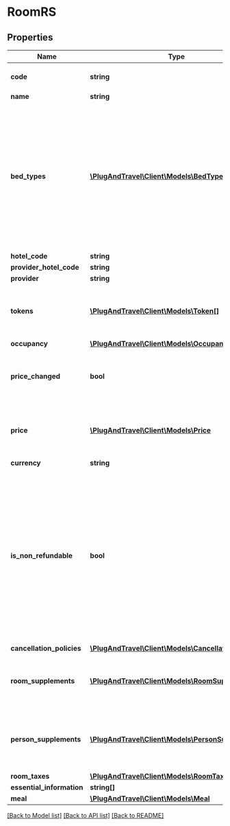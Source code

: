 # RoomRS

## Properties
Name | Type | Description | Notes
------------ | ------------- | ------------- | -------------
**code** | **string** | Unique code that identifies the room | 
**name** | **string** |  | 
**bed_types** | [**\PlugAndTravel\Client\Models\BedType[]**](BedType.md) | A list of bed types from you can choose when you will book this room. If more than one bedtype is returned, is mandatory to choose one when booking the room.               The chosen bed type is not guaranteed by supplier. | [optional] 
**hotel_code** | **string** |  | 
**provider_hotel_code** | **string** |  | 
**provider** | **string** |  | 
**tokens** | [**\PlugAndTravel\Client\Models\Token[]**](Token.md) | Tokens received from provider. Must be send back in Book method. | 
**occupancy** | [**\PlugAndTravel\Client\Models\Occupancy**](Occupancy.md) |  | 
**price_changed** | **bool** | Indicates if the room has the same price as requested one or price has changed | 
**price** | [**\PlugAndTravel\Client\Models\Price**](Price.md) | New price, if price has changed or old room price if price remains the same. | 
**currency** | **string** |  | 
**is_non_refundable** | **bool** | Indicates explicitly if the reservation can be refunded or not after booking.              In case that room is nonrefundable, meaning after booking you will pay full amount in case of cancellation, you will receive no cancellation policies. | 
**cancellation_policies** | [**\PlugAndTravel\Client\Models\CancellationPolicy[]**](CancellationPolicy.md) |  | 
**room_supplements** | [**\PlugAndTravel\Client\Models\RoomSupplement[]**](RoomSupplement.md) | Is an extra service per room such as:  Disney tickets, airport transfer an so on. | [optional] 
**person_supplements** | [**\PlugAndTravel\Client\Models\PersonSupplement[]**](PersonSupplement.md) | Is an extra service per person such as:  Disney tickets, airport transfer an so on. | [optional] 
**room_taxes** | [**\PlugAndTravel\Client\Models\RoomTax[]**](RoomTax.md) |  | [optional] 
**essential_information** | **string[]** |  | [optional] 
**meal** | [**\PlugAndTravel\Client\Models\Meal**](Meal.md) |  | 

[[Back to Model list]](../README.md#documentation-for-models) [[Back to API list]](../README.md#documentation-for-api-endpoints) [[Back to README]](../README.md)


